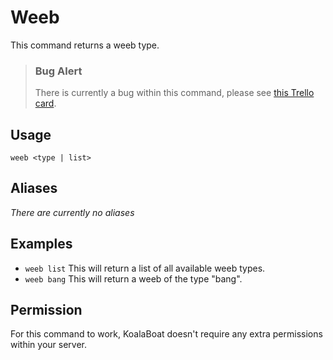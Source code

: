 # Weeb
This command returns a weeb type.

>### Bug Alert
>There is currently a bug within this command, please see [this Trello card](https://trello.com/c/BTKVz41x).

## Usage
`weeb <type | list>`

## Aliases
*There are currently no aliases*

## Examples
- `weeb list` This will return a list of all available weeb types.
- `weeb bang` This will return a weeb of the type "bang".

## Permission
For this command to work, KoalaBoat doesn't require any extra permissions within your server.